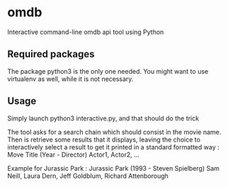 # omdb
Interactive command-line omdb api tool using Python

## Required packages
The package python3 is the only one needed. You might want to use virtualenv as well, while it is not necessary.

## Usage
Simply launch python3 interactive.py, and that should do the trick

The tool asks for a search chain which should consist in the movie name. Then is retrieve some results that it displays, leaving the choice to interactively select a result to get it printed in a standard formatted way :
  Move Title (Year - Director) Actor1, Actor2, ...

Example for Jurassic Park :
  Jurassic Park (1993 - Steven Spielberg) Sam Neill, Laura Dern, Jeff Goldblum, Richard Attenborough
